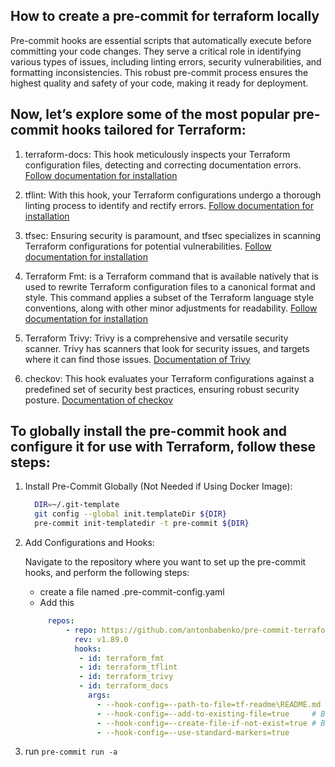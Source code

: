 ## How to create a pre-commit for terraform locally 

Pre-commit hooks are essential scripts that automatically execute before committing your code changes. They serve a critical role in identifying various types of issues, including linting errors, security vulnerabilities, and formatting inconsistencies. This robust pre-commit process ensures the highest quality and safety of your code, making it ready for deployment.


## Now, let’s explore some of the most popular pre-commit hooks tailored for Terraform:

1. terraform-docs: This hook meticulously inspects your Terraform configuration files, detecting and correcting documentation errors.
[Follow documentation for installation](https://github.com/terraform-docs/terraform-docs)

1. tflint: With this hook, your Terraform configurations undergo a thorough linting process to identify and rectify errors.
[Follow documentation for installation](https://github.com/terraform-linters/tflint)

1. tfsec: Ensuring security is paramount, and tfsec specializes in scanning Terraform configurations for potential vulnerabilities.
[Follow documentation for installation](https://github.com/aquasecurity/tfsec)

1. Terraform Fmt: is a Terraform command that is available natively that is used to rewrite Terraform configuration files to a canonical format and style. This command applies a subset of the Terraform language style conventions, along with other minor adjustments for readability.
[Follow documentation for installation](https://developer.hashicorp.com/terraform/cli/commands/fmt)

1. Terraform Trivy: Trivy is a comprehensive and versatile security scanner. Trivy has scanners that look for security issues, and targets where it can find those issues.
[Documentation of Trivy](https://github.com/aquasecurity/trivy)

1. checkov: This hook evaluates your Terraform configurations against a predefined set of security best practices, ensuring robust security posture.
[Documentation of checkov](https://github.com/bridgecrewio/checkov)

## To globally install the pre-commit hook and configure it for use with Terraform, follow these steps:
 
 1. Install Pre-Commit Globally (Not Needed if Using Docker Image):

    ```bash
      DIR=~/.git-template
      git config --global init.templateDir ${DIR}
      pre-commit init-templatedir -t pre-commit ${DIR}
    ```
2. Add Configurations and Hooks:

    Navigate to the repository where you want to set up the pre-commit hooks, and perform the following steps:    
    - create a file named .pre-commit-config.yaml
    - Add this 

    ```yaml
         repos:
             - repo: https://github.com/antonbabenko/pre-commit-terraform
               rev: v1.89.0
               hooks:
                - id: terraform_fmt
                - id: terraform_tflint
                - id: terraform_trivy
                - id: terraform_docs
                  args:
                    - --hook-config=--path-to-file=tf-readme\README.md       # Valid UNIX path. I.e. ../TFDOC.md or docs/README.md etc.
                    - --hook-config=--add-to-existing-file=true     # Boolean. true or false
                    - --hook-config=--create-file-if-not-exist=true # Boolean. true or false
                    - --hook-config=--use-standard-markers=true
    ```        
3. run `pre-commit run -a` 